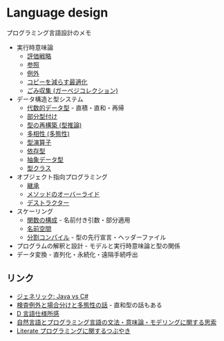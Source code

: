 # Language design
プログラミング言語設計のメモ

- 実行時意味論
  - [評価戦略](evaluation.md)
  - [参照](reference.md)
  - [例外](exception.md)
  - [コピーを減らす最適化](copyelision.md)
  - [ごみ収集 (ガーベジコレクション)](gc.md)
- データ構造と型システム
  - [代数的データ型](algebraictype.md) - 直積・直和・再帰
  - [部分型付け](subtyping.md)
  - [型の再構築 (型推論)](typereconstruction.md)
  - [多相性 (多態性)](polymorphism.md)
  - [型演算子](typeoperator.md)
  - [依存型](dependenttype.md)
  - [抽象データ型](adt.md)
  - [型クラス](typeclass.md)
- オブジェクト指向プログラミング
  - [継承](inheritance.md)
  - [メソッドのオーバーライド](overriding.md)
  - [デストラクター](destructor.md)
- スケーリング
  - [関数の構成](function.md) - 名前付き引数・部分適用
  - [名前空間](namespace.md)
  - [分割コンパイル](separatecompilation.md) - 型の先行宣言・ヘッダーファイル
- プログラムの解釈と設計 - モデルと実行時意味論と型の関係
- データ変換 - 直列化・永続化・遠隔手続呼出

## リンク

- [ジェネリック: Java vs C#](https://magicant.github.io/programmingmemo/genericsjavavscs.html)
- [検査例外と場合分けと多態性の話](http://magicant.txt-nifty.com/main/2013/05/post-5cc9.html) - 直和型の話もある
- [D 言語仕様所感](http://togetter.com/li/724805)
- [自然言語とプログラミング言語の文法・意味論・モデリングに関する思索](https://twitter.com/tnacigam/status/739299546665078785)
- [Literate プログラミングに関するつぶやき](https://twitter.com/tnacigam/status/772813631339671553)
